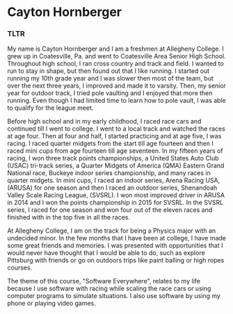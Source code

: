 # Cayton Hornberger
### TLTR
My name is Cayton Hornberger and I am a freshmen at Allegheny College. I grew up in Coatesville, Pa. and went to Coatesville Area Senior High School. Throughout high school, I ran cross country and track and field. I wanted to run to stay in shape, but then found out that I like running. I started out running my 10th grade year and I was slower then most of the team, but over the next three years, I improved and made it to varsity. Then, my senior year for outdoor track, I tried pole vaulting and I enjoyed that more then running. Even though I had limited time to learn how to pole vault, I was able to qualify for the league meet.

Before high school and in my early childhood, I raced race cars and continued till I went to college. I went to a local track and watched the races at age four. Then at four and half, I started practicing and at age five, I was racing. I raced quarter midgets from the start till age fourteen and then I raced mini cups from age fourteen till age seventeen. In my fifteen years of racing, I won three track points championships, a United States Auto Club (USAC) tri-track series, a Quarter Midgets of America (QMA) Eastern Grand National race, Buckeye indoor series championship, and many races in quarter midgets. In mini cups, I raced an indoor series, Arena Racing USA, (ARUSA) for one season and then I raced an outdoor series, Shenandoah Valley Scale Racing League, (SVSRL). I won most improved driver in ARUSA in 2014 and I won the points championship in 2015 for SVSRL. In the SVSRL series, I raced for one season and won four out of the eleven races and finished with in the top five in all the races.

At Allegheny College, I am on the track for being a Physics major with an undecided minor. In the few months that I have been at college, I have made some great friends and memories. I was presented with opportunities that I would never have thought that I would be able to do, such as explore Pittsburg with friends or go on outdoors trips like paint balling or high ropes courses.

The theme of this course, "Software Everywhere", relates to my life because I use software with racing while scaling the race cars or using computer programs to simulate situations. I also use software by using my phone or playing video games.
